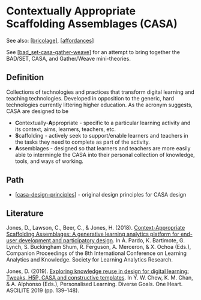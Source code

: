 # Contextually Appropriate Scaffolding Assemblages (CASA)

See also: [[bricolage]], [[affordances]]

See [[bad_set-casa-gather-weave]] for an attempt to bring together the BAD/SET, CASA, and Gather/Weave mini-theories.

## Definition

Collections of technologies and practices that transform digital learning and teaching technologies. Developed in opposition to the generic, hard technologies currently littering higher education. As the acronym suggests, CASA are designed to be 

- **C**ontextually-**A**ppropriate - specific to a particular learning activity and its context, aims, learners, teachers, etc.
- **S**caffolding - actively seek to support/enable learners and teachers in the tasks they need to complete as part of the activity.
- **A**ssemblages - designed so that learners and teachers are more easily able to intermingle the CASA into their personal collection of knowledge, tools, and ways of working.

## Path

- [[casa-design-principles]] - original design principles for CASA design

## Literature

Jones, D., Lawson, C., Beer, C., & Jones, H. (2018). [Context-Appropriate Scaffolding Assemblages: A generative learning analytics platform for end-user development and participatory design](http://djon.es/blog/2018/02/02/context-appropriate-scaffolding-assemblages-a-generative-learning-analytics-platform-for-end-user-development-and-participatory-design/). In A. Pardo, K. Bartimote, G. Lynch, S. Buckingham Shum, R. Ferguson, A. Merceron, & X. Ochoa (Eds.), Companion Proceedings of the 8th International Conference on Learning Analytics and Knowledge. Society for Learning Analytics Research.

Jones, D. (2019). [Exploring knowledge reuse in design for digital learning: Tweaks, H5P, CASA and constructive templates](https://djon.es/blog/2019/08/08/exploring-knowledge-reuse-in-design-for-digital-learning-tweaks-h5p-constructive-templates-and-casa/). In Y. W. Chew, K. M. Chan, & A. Alphonso (Eds.), Personalised Learning. Diverse Goals. One Heart. ASCILITE 2019 (pp. 139–148).

[//begin]: # "Autogenerated link references for markdown compatibility"
[bricolage]: ../Bricolage/bricolage "Bricolage"
[affordances]: ../affordances "Affordances"
[bad_set-casa-gather-weave]: bad_set-casa-gather-weave "The relationships between BAD/SET, CASA, and Gather/Weave"
[casa-design-principles]: CASA/casa-design-principles "casa-design-principles"
[//end]: # "Autogenerated link references"